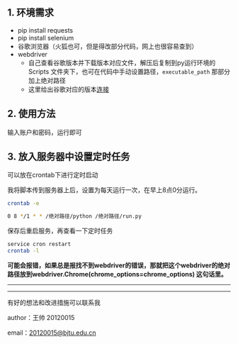 ## 1. 环境需求

- pip install requests
- pip install selenium
- 谷歌浏览器（火狐也可，但是得改部分代码，网上也很容易查到）
- webdriver
    - 自己查看谷歌版本并下载版本对应文件，解压后复制到py运行环境的 Scripts 文件夹下，也可在代码中手动设置路径，`executable_path` 那部分加上绝对路径
    - 这里给出谷歌对应的版本[连接](http://npm.taobao.org/mirrors/chromedriver/)

## 2. 使用方法

输入账户和密码，运行即可

## 3. 放入服务器中设置定时任务

可以放在crontab下进行定时启动

我将脚本传到服务器上后，设置为每天运行一次，在早上8点0分运行。

```sh
crontab -e
```

```sh
0 8 */1 * * /绝对路径/python /绝对路径/run.py
```

保存后重启服务，再查看一下定时任务

```sh
service cron restart
crontab -l
```

**可能会报错，如果总是报找不到webdriver的错误，那就把这个webdriver的绝对路径放到webdriver.Chrome(chrome_options=chrome_options) 这句话里。**

---

---

有好的想法和改进措施可以联系我 </br>

author：王帅 20120015 </br>

email：20120015@bjtu.edu.cn </br>